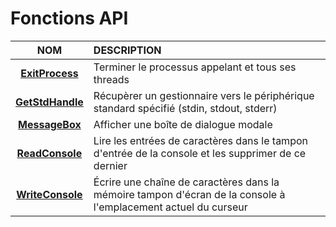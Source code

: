 # Fonctions API

|NOM|DESCRIPTION|
|:--:|:--|
|[**ExitProcess**](https://docs.microsoft.com/en-us/windows/win32/api/processthreadsapi/nf-processthreadsapi-exitprocess)|Terminer le processus appelant et tous ses threads|
|[**GetStdHandle**](https://docs.microsoft.com/en-us/windows/console/getstdhandle)|Récupèrer un gestionnaire vers le périphérique standard spécifié (stdin, stdout, stderr)|
|[**MessageBox**](https://learn.microsoft.com/en-us/windows/win32/api/winuser/nf-winuser-messagebox)|Afficher une boîte de dialogue modale|
|[**ReadConsole**](https://learn.microsoft.com/en-us/windows/console/readconsole)|Lire les entrées de caractères dans le tampon d'entrée de la console et les supprimer de ce dernier|
|[**WriteConsole**](https://docs.microsoft.com/en-us/windows/console/writeconsole)|Écrire une chaîne de caractères dans la mémoire tampon d'écran de la console à l'emplacement actuel du curseur|
